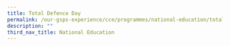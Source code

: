 ```yaml
---
title: Total Defence Day
permalink: /our-gsps-experience/cce/programmes/national-education/total-defence-day/
description: ""
third_nav_title: National Education
---
```

